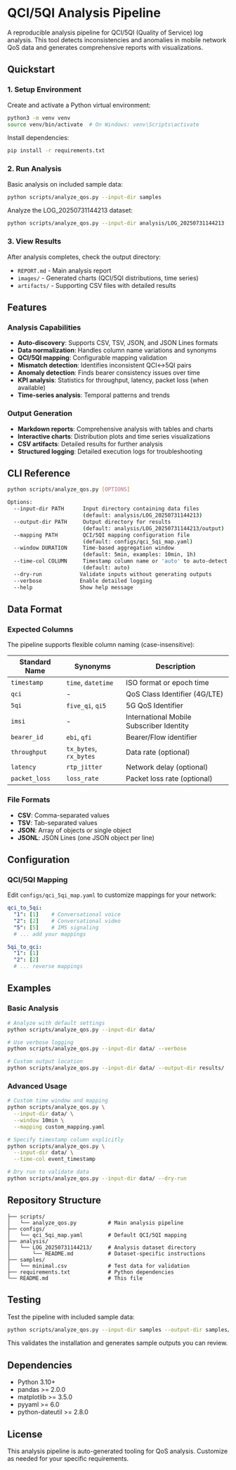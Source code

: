 # QCI/5QI Analysis Pipeline

A reproducible analysis pipeline for QCI/5QI (Quality of Service) log analysis. This tool detects inconsistencies and anomalies in mobile network QoS data and generates comprehensive reports with visualizations.

## Quickstart

### 1. Setup Environment

Create and activate a Python virtual environment:
```bash
python3 -m venv venv
source venv/bin/activate  # On Windows: venv\Scripts\activate
```

Install dependencies:
```bash
pip install -r requirements.txt
```

### 2. Run Analysis

Basic analysis on included sample data:
```bash
python scripts/analyze_qos.py --input-dir samples
```

Analyze the LOG_20250731144213 dataset:
```bash
python scripts/analyze_qos.py --input-dir analysis/LOG_20250731144213
```

### 3. View Results

After analysis completes, check the output directory:
- `REPORT.md` - Main analysis report
- `images/` - Generated charts (QCI/5QI distributions, time series)
- `artifacts/` - Supporting CSV files with detailed results

## Features

### Analysis Capabilities
- **Auto-discovery**: Supports CSV, TSV, JSON, and JSON Lines formats
- **Data normalization**: Handles column name variations and synonyms
- **QCI/5QI mapping**: Configurable mapping validation
- **Mismatch detection**: Identifies inconsistent QCI↔5QI pairs
- **Anomaly detection**: Finds bearer consistency issues over time
- **KPI analysis**: Statistics for throughput, latency, packet loss (when available)
- **Time-series analysis**: Temporal patterns and trends

### Output Generation
- **Markdown reports**: Comprehensive analysis with tables and charts
- **Interactive charts**: Distribution plots and time series visualizations
- **CSV artifacts**: Detailed results for further analysis
- **Structured logging**: Detailed execution logs for troubleshooting

## CLI Reference

```bash
python scripts/analyze_qos.py [OPTIONS]

Options:
  --input-dir PATH      Input directory containing data files 
                        (default: analysis/LOG_20250731144213)
  --output-dir PATH     Output directory for results 
                        (default: analysis/LOG_20250731144213/output)
  --mapping PATH        QCI/5QI mapping configuration file 
                        (default: configs/qci_5qi_map.yaml)
  --window DURATION     Time-based aggregation window 
                        (default: 5min, examples: 10min, 1h)
  --time-col COLUMN     Timestamp column name or 'auto' to auto-detect 
                        (default: auto)
  --dry-run            Validate inputs without generating outputs
  --verbose            Enable detailed logging
  --help               Show help message
```

## Data Format

### Expected Columns
The pipeline supports flexible column naming (case-insensitive):

| Standard Name | Synonyms | Description |
|---------------|----------|-------------|
| `timestamp` | `time`, `datetime` | ISO format or epoch time |
| `qci` | - | QoS Class Identifier (4G/LTE) |
| `5qi` | `five_qi`, `qi5` | 5G QoS Identifier |
| `imsi` | - | International Mobile Subscriber Identity |
| `bearer_id` | `ebi`, `qfi` | Bearer/Flow identifier |
| `throughput` | `tx_bytes`, `rx_bytes` | Data rate (optional) |
| `latency` | `rtp_jitter` | Network delay (optional) |
| `packet_loss` | `loss_rate` | Packet loss rate (optional) |

### File Formats
- **CSV**: Comma-separated values
- **TSV**: Tab-separated values  
- **JSON**: Array of objects or single object
- **JSONL**: JSON Lines (one JSON object per line)

## Configuration

### QCI/5QI Mapping

Edit `configs/qci_5qi_map.yaml` to customize mappings for your network:

```yaml
qci_to_5qi:
  "1": [1]    # Conversational voice
  "2": [2]    # Conversational video
  "5": [5]    # IMS signaling
  # ... add your mappings

5qi_to_qci:
  "1": [1]
  "2": [2] 
  # ... reverse mappings
```

## Examples

### Basic Analysis
```bash
# Analyze with default settings
python scripts/analyze_qos.py --input-dir data/

# Use verbose logging
python scripts/analyze_qos.py --input-dir data/ --verbose

# Custom output location
python scripts/analyze_qos.py --input-dir data/ --output-dir results/
```

### Advanced Usage
```bash
# Custom time window and mapping
python scripts/analyze_qos.py \
  --input-dir data/ \
  --window 10min \
  --mapping custom_mapping.yaml

# Specify timestamp column explicitly
python scripts/analyze_qos.py \
  --input-dir data/ \
  --time-col event_timestamp

# Dry run to validate data
python scripts/analyze_qos.py --input-dir data/ --dry-run
```

## Repository Structure

```
├── scripts/
│   └── analyze_qos.py          # Main analysis pipeline
├── configs/
│   └── qci_5qi_map.yaml        # Default QCI/5QI mapping
├── analysis/
│   └── LOG_20250731144213/     # Analysis dataset directory
│       └── README.md           # Dataset-specific instructions
├── samples/
│   └── minimal.csv             # Test data for validation
├── requirements.txt            # Python dependencies
└── README.md                   # This file
```

## Testing

Test the pipeline with included sample data:
```bash
python scripts/analyze_qos.py --input-dir samples --output-dir samples/output
```

This validates the installation and generates sample outputs you can review.

## Dependencies

- Python 3.10+
- pandas >= 2.0.0
- matplotlib >= 3.5.0
- pyyaml >= 6.0
- python-dateutil >= 2.8.0

## License

This analysis pipeline is auto-generated tooling for QoS analysis. Customize as needed for your specific requirements.